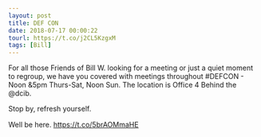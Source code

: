 ```yaml
---
layout: post
title: DEF CON
date: 2018-07-17 00:00:22
tourl: https://t.co/j2CL5KzgxM
tags: [Bill]
---
```

For all those Friends of Bill W. looking for a meeting or just a quiet moment to regroup, we have you covered with meetings throughout #DEFCON - Noon &amp;5pm Thurs-Sat, Noon Sun. The location is Office 4 Behind the @dcib.

Stop by, refresh yourself. 

Well be here. https://t.co/5brAOMmaHE